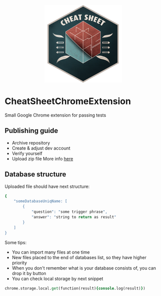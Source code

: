 <p align="center">
    <img alt="logo" src="https://github.com/mdgfox/CheatSheetChromeExtension/blob/main/public/icons/readme.png?raw=true" width="250">
</p>

# CheatSheetChromeExtension
Small Google Chrome extension for passing tests

## Publishing guide
* Archive repository
* Create & adjust dev account
* Verify yourself
* Upload zip file
More info <a href="https://developer.chrome.com/docs/webstore/publish/" target="_blank">here</a>

## Database structure
Uploaded file should have next structure: 
~~~tcl
{
    "someDatabaseUniqName: [
        {
            "question": "some trigger phrase",
            "answer": "string to return as result"
        }
    ]
}
~~~
Some tips:
* You can import many files at one time
* New files placed to the end of databases list, so they have higher priority
* When you don't remember what is your database consists of, you can drop it by button
* You can check local storage by next snippet
~~~tcl
chrome.storage.local.get(function(result){console.log(result)})
~~~
